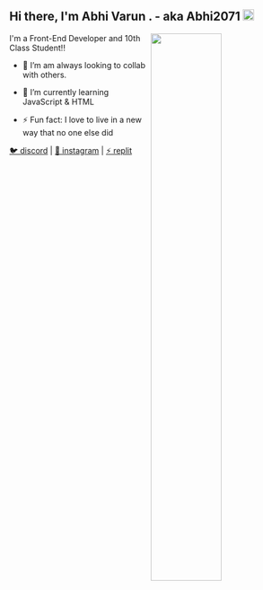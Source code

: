 <h2>Hi there, I'm Abhi Varun . - aka Abhi2071 <img src="https://media.giphy.com/media/Q7LHmoFwVP6Yc1swZs/giphy.gif" height="20px"></h2>

<img width="50%" align="right" src="https://github-readme-stats.vercel.app/api?username=abhi2071&show_icons=true&hide_title=true&theme=merko">

I'm a Front-End Developer and 10th Class Student!!

- 👯 I’m am always looking to collab with others.

- 🎈 I’m currently learning JavaScript & HTML

- ⚡ Fun fact: I love to live in a new way that no one else did

[🐦 discord](https://https://discord.com/users/988298669361074218) | [🏡 instagram](https://www.instagram.com/abhiwasinnocent) | [⚡ replit](https://replit.com/abhi2071)
